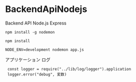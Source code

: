 # BackendApiNodejs
Backend API Node.js Express

```
npm install -g nodemon
```

```
npm install
```

```
NODE_ENV=development nodemon app.js
```

アプリケーション ログ
```
 const logger = require("../lib/log/logger").application
 logger.error("debug", 変数)
```